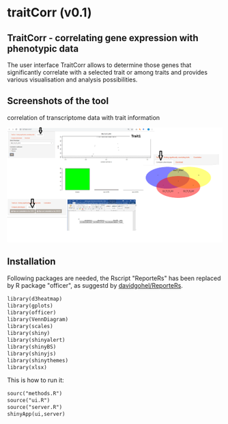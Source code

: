# traitCorr (v0.1)

## TraitCorr - correlating gene expression with phenotypic data

The user interface TraitCorr allows to determine those genes that significantly correlate with a selected trait or among traits and provides various visualisation and analysis possibilities.


## Screenshots of the tool

correlation of transcriptome data with trait information

![traitCorr](https://github.com/nthomasCUBE/traitCorr/blob/master/pix/Figure1_V2.png)

## Installation

Following packages are needed, the Rscript "ReporteRs" has been replaced by R package "officer",
as suggestd by [davidgohel/ReporteRs](https://github.com/davidgohel/ReporteRs).
```
library(d3heatmap)
library(gplots)
library(officer)
library(VennDiagram)
library(scales)
library(shiny)
library(shinyalert)
library(shinyBS)
library(shinyjs)
library(shinythemes)
library(xlsx)
```

This is how to run it:

```
sourc("methods.R")
source("ui.R")
source("server.R")
shinyApp(ui,server)
```

